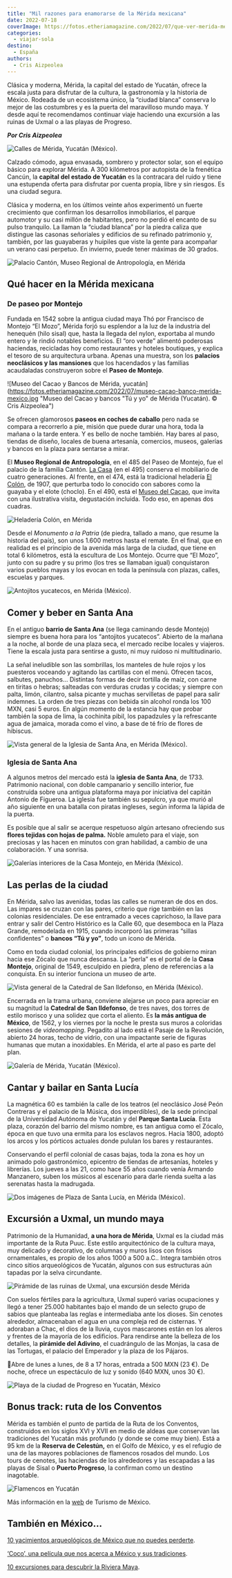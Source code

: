 ```yaml
---
title: "Mil razones para enamorarse de la Mérida mexicana"
date: 2022-07-18
coverImage: https://fotos.etheriamagazine.com/2022/07/que-ver-merida-mexico-portada.jpg
categories: 
  - viajar-sola
destino: 
  - España
authors: 
  - Cris Aizpeolea
---
```


Clásica y moderna, Mérida, la capital del estado de Yucatán, ofrece la escala justa para disfrutar de la cultura, la gastronomía y la historia de México. Rodeada de un ecosistema único, la “ciudad blanca” conserva lo mejor de las costumbres y es la puerta del maravilloso mundo maya. Y desde aquí te recomendamos continuar viaje haciendo una excursión a las ruinas de Uxmal o a las playas de Progreso.

_**Por Cris Aizpeolea**_ 

![Calles de Mérida, Yucatán (México).](https://fotos.etheriamagazine.com/2022/07/calles-merida-yucatan.jpg "Calles de Mérida, Yucatán (México). © Matt Hanns Schroeter")

Calzado cómodo, agua envasada, sombrero y protector solar, son el equipo básico para 
explorar Mérida. A 300 kilómetros por autopista de la frenética Cancún, la **capital del 
estado de Yucatán** es la contracara del ruido y tiene una estupenda oferta para 
disfrutar por cuenta propia, libre y sin riesgos. Es una ciudad segura. 

Clásica y moderna, en los últimos veinte años experimentó un fuerte crecimiento que 
confirman los desarrollos inmobiliarios, el parque automotor y su casi millón de 
habitantes, pero no perdió el encanto de su pulso tranquilo. La llaman la “ciudad 
blanca” por la piedra caliza que distingue las casonas señoriales y edificios de su 
refinado patrimonio y, también, por las guayaberas y huipiles que viste la gente para 
acompañar un verano casi perpetuo. En invierno, puede tener máximas de 30 grados. 

![Palacio Cantón, Museo Regional de Antropología, en Mérida](https://fotos.etheriamagazine.com/2022/07/palacio-canton-merida-mexico.jpg "Palacio Cantón, Museo Regional de Antropología. © Álvaro Rosado")

## Qué hacer en la Mérida mexicana

### De paseo por Montejo

Fundada en 1542 sobre la antigua ciudad maya Thó por Francisco de Montejo “El Mozo”, 
Mérida forjó su esplendor a la luz de la industria del henequén (hilo sisal) que, hasta 
la llegada del nylon, exportaba al mundo entero y le rindió notables beneficios. El “oro 
verde” alimentó poderosas haciendas, recicladas hoy como restaurantes y hoteles 
boutiques, y explica el tesoro de su arquitectura urbana. Apenas una muestra, son los 
**palacios neoclásicos y las mansiones** que los hacendados y las familias acaudaladas 
construyeron sobre el **Paseo de Montejo**. 

![Museo del Cacao y Bancos de Mérida, yucatán](https://fotos.etheriamagazine.com/2022/07/museo-cacao-banco-merida-mexico.jpg "Museo del Cacao y bancos "Tú y yo" de Mérida (Yucatán). © Cris Aizpeolea")

Se ofrecen glamorosos **paseos en coches de caballo** pero nada se compara a recorrerlo 
a pie, misión que puede durar una hora, toda la mañana o la tarde entera. Y es bello de 
noche también. Hay bares al paso, tiendas de diseño, locales de buena artesanía, 
comercios, museos, galerías y bancos en la plaza para sentarse a mirar. 

El **Museo Regional de Antropología**, en el 485 del Paseo de Montejo, fue el palacio de 
la familia Cantón. [La Casa](http://montejo495.com/) (en el 495) conserva el mobiliario 
de cuatro generaciones. Al frente, en el 474, está la tradicional heladería [El 
Colón](https://www.elcolon.mx/), de 1907, que perturba todo lo conocido con sabores como 
la guayaba y el elote (choclo). En el 490, está el [Museo del 
Cacao](https://www.facebook.com/CacaoYucMx/), que invita con una ilustrativa visita, 
degustación incluida. Todo eso, en apenas dos cuadras. 

![Heladería Colón, en Mérida](https://fotos.etheriamagazine.com/2022/07/merida-heladeria-colon-mexico.jpg "Heladería Colón, en Mérida. © Cris Aizpeolea")

Desde el _Monumento a la Patria_ (de piedra, tallado a mano, que resume la historia del 
país), son unos 1.600 metros hasta el remate. En el final, que en realidad es el 
principio de la avenida más larga de la ciudad, que tiene en total 6 kilómetros, está la 
escultura de Los Montejo. Ocurre que “El Mozo”, junto con su padre y su primo (los tres 
se llamaban igual) conquistaron varios pueblos mayas y los evocan en toda la península 
con plazas, calles, escuelas y parques. 

![Antojitos yucatecos, en Mérida (México).](https://fotos.etheriamagazine.com/2022/07/merida-antojitos-yucatecos.jpg "Antojitos yucatecos, en Mérida (México). © Cris Aizpeolea")

## Comer y beber en Santa Ana

En el antiguo **barrio de Santa Ana** (se llega caminando desde Montejo) siempre es 
buena hora para los “antojitos yucatecos”. Abierto de la mañana a la noche, al borde de 
una plaza seca, el mercado recibe locales y viajeros. Tiene la escala justa para 
sentirse a gusto, ni muy ruidoso ni multitudinario. 

La señal ineludible son las sombrillas, los manteles de hule rojos y los puesteros 
voceando y agitando las cartillas con el menú. Ofrecen tacos, salbutes, panuchos... 
Distintas formas de decir tortilla de maíz, con carne en tiritas o hebras; salteadas con 
verduras crudas y cocidas; y siempre con palta, limón, cilantro, salsa picante y muchas 
servilletas de papel para salir indemnes. La orden de tres piezas con bebida sin alcohol 
ronda los 100 MXN, casi 5 euros. En algún momento de la estancia hay que probar también 
la sopa de lima, la cochinita pibil, los papadzules y la refrescante agua de jamaica, 
morada como el vino, a base de té frío de flores de hibiscus. 

![Vista general de la Iglesia de Santa Ana, en Mérida (México).](https://fotos.etheriamagazine.com/2022/07/iglesia-santa-ana-Merida-yucatan.jpg "Iglesia de Santa Ana, en Mérida (México). © Cris Aizpeolea")

### Iglesia de Santa Ana

A algunos metros del mercado está la **iglesia** **de Santa Ana**, de 1733. Patrimonio 
nacional, con doble campanario y sencillo interior, fue construida sobre una antigua 
plataforma maya por iniciativa del capitán Antonio de Figueroa. La iglesia fue también 
su sepulcro, ya que murió al año siguiente en una batalla con piratas ingleses, según 
informa la lápida de la puerta. 

Es posible que al salir se acerque respetuoso algún artesano ofreciendo sus **flores 
tejidas con hojas de palma.** Noble amuleto para el viaje, son preciosas y las hacen en 
minutos con gran habilidad, a cambio de una colaboración. Y una sonrisa. 

![Galerías interiores de la Casa Montejo, en Mérida (México).](https://fotos.etheriamagazine.com/2022/07/casa-montejo-Merida-yucatan-mexico.jpg "Galerías interiores de la Casa Montejo, en Mérida (México). © Cris Aizpeolea")

## Las perlas de la ciudad

En Mérida, salvo las avenidas, todas las calles se numeran de dos en dos. Las impares se 
cruzan con las pares, criterio que rige también en las colonias residenciales. De ese 
entramado a veces caprichoso, la llave para entrar y salir del Centro Histórico es la 
Calle 60, que desemboca en la Plaza Grande, remodelada en 1915, cuando incorporó las 
primeras “sillas confidentes” o **bancos “Tú y yo”**, todo un icono de Mérida. 

Como en toda ciudad colonial, los principales edificios de gobierno miran hacia ese 
Zócalo que nunca descansa. La “perla” es el portal de la **Casa Montejo**, original de 
1549, esculpido en piedra, pleno de referencias a la conquista. En su interior funciona 
un museo de arte. 

![Vista general de la Catedral de San Ildefonso, en Mérida (México).](https://fotos.etheriamagazine.com/2022/07/catedral-ildefonso-merida-yucatan-mexico.jpg "Catedral de San Ildefonso, en Mérida (México). © Cris Aizpeolea")

Encerrada en la trama urbana, conviene alejarse un poco para apreciar en su magnitud la 
**Catedral de San Ildefonso**, de tres naves, dos torres de estilo morisco y una solidez 
que corta el aliento. Es **la más antigua de México**, de 1562, y los viernes por la 
noche le presta sus muros a coloridas sesiones de _videomapping_. Pegadito al lado está 
el Pasaje de la Revolución, abierto 24 horas, techo de vidrio, con una impactante serie 
de figuras humanas que mutan a inoxidables. En Mérida, el arte al paso es parte del 
plan. 

![Galería de Mérida, Yucatán (México).](https://fotos.etheriamagazine.com/2022/07/que-ver-Merida-Yucatan.jpg "Pasaje de la Revolución de Mérida, Yucatán (México). © Cris Aizpeolea")

## Cantar y bailar en Santa Lucía

La magnética 60 es también la calle de los teatros (el neoclásico José Peón Contreras y 
el palacio de la Música, dos imperdibles), de la sede principal de la Universidad 
Autónoma de Yucatán y del **Parque Santa Lucía**. Esta plaza, corazón del barrio del 
mismo nombre, es tan antigua como el Zócalo, época en que tuvo una ermita para los 
esclavos negros. Hacia 1800, adoptó los arcos y los pórticos actuales donde pululan los 
bares y restaurantes. 

Conservando el perfil colonial de casas bajas, toda la zona es hoy un animado polo 
gastronómico, epicentro de tiendas de artesanías, hoteles y librerías. Los jueves a las 
21, como hace 55 años cuando venía Armando Manzanero, suben los músicos al escenario 
para darle rienda suelta a las serenatas hasta la madrugada. 

![Dos imágenes de Plaza de Santa Lucía, en Mérida (México).](https://fotos.etheriamagazine.com/2022/07/plaza-santa-lucia-merida.jpg "Plaza de Santa Lucía, en Mérida (México). © Cris Aizpeolea")

## Excursión a Uxmal, un mundo maya

Patrimonio de la Humanidad, **a una hora de Mérida**, Uxmal es la ciudad más importante 
de la Ruta Puuc. Este estilo arquitectónico de la cultura maya, muy delicado y 
decorativo, de columnas y muros lisos con frisos ornamentales, es propio de los años 
1000 a 500 a.C.. Integra también otros cinco sitios arqueológicos de Yucatán, algunos 
con sus estructuras aún tapadas por la selva circundante. 

![Pirámide de las ruinas de Uxmal, una excursión desde Mérida](https://fotos.etheriamagazine.com/2022/07/ruinas-uxmal-yucatan.jpg "Ruinas de Uxmal. © Cris Aizpeolea")

Con suelos fértiles para la agricultura, Uxmal superó varias ocupaciones y llegó a tener 
25.000 habitantes bajo el mando de un selecto grupo de sabios que planteaba las reglas e 
intermediaba ante los dioses. Sin cenotes alrededor, almacenaban el agua en una compleja 
red de cisternas. Y adoraban a Chac, el dios de la lluvia, cuyos mascarones están en los 
aleros y frentes de la mayoría de los edificios. Para rendirse ante la belleza de los 
detalles, la **pirámide del Adivino**, el cuadrángulo de las Monjas, la casa de las 
Tortugas, el palacio del Emperador y la plaza de los Pájaros. 

📍Abre de lunes a lunes, de 8 a 17 horas, entrada a 500 MXN (23 €). De noche, ofrece un 
espectáculo de luz y sonido (640 MXN, unos 30 €). 

![Playa de la ciudad de Progreso en Yucatán, México](https://fotos.etheriamagazine.com/2022/07/playas-progreso-yucatan.jpg "Las playas de Progreso están a sólo 30 km de Mérida. © Cris Aizpeolea")

## Bonus track: ruta de los Conventos

Mérida es también el punto de partida de la Ruta de los Conventos, construidos en los 
siglos XVI y XVII en medio de aldeas que conservan las tradiciones del Yucatán más 
profundo (y donde se come muy bien). Está a 95 km de la **Reserva de Celestún,** en el 
Golfo de México, y es el refugio de una de las mayores poblaciones de flamencos rosados 
del mundo. Los tours de cenotes, las haciendas de los alrededores y las escapadas a las 
playas de Sisal o **Puerto Progreso**, la confirman como un destino inagotable. 

![Flamencos en Yucatán](https://fotos.etheriamagazine.com/2022/07/yucatan-flamencos.jpg "Flamencos en Yucatán. © Dick Hoskins")

Más información en la [web](https://www.visitmexico.com/) de Turismo de México. 

## También en México...

[10 yacimientos arqueológicos de México que no puedes 
perderte](https://etheriamagazine.com/2021/03/30/mejores-yacimientos-arqueologicos-mexico/). 

[‘Coco’, una película que nos acerca a México y sus 
tradiciones](https://etheriamagazine.com/2018/05/28/en-el-mexico-de-coco/). 

[10 excursiones para descubrir la Riviera 
Maya](https://etheriamagazine.com/2022/02/01/excursiones-en-riviera-maya-mexico/).
